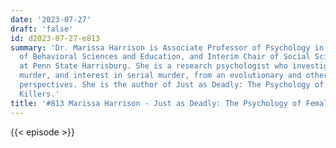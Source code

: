 ```yaml
---
date: '2023-07-27'
draft: 'false'
id: d2023-07-27-e813
summary: 'Dr. Marissa Harrison is Associate Professor of Psychology in the School
  of Behavioral Sciences and Education, and Interim Chair of Social Sciences and Psychology
  at Penn State Harrisburg. She is a research psychologist who investigates serial
  murder, and interest in serial murder, from an evolutionary and other psychological
  perspectives. She is the author of Just as Deadly: The Psychology of Female Serial
  Killers.'
title: '#813 Marissa Harrison - Just as Deadly: The Psychology of Female Serial Killers'
---
```

{{< episode >}}
